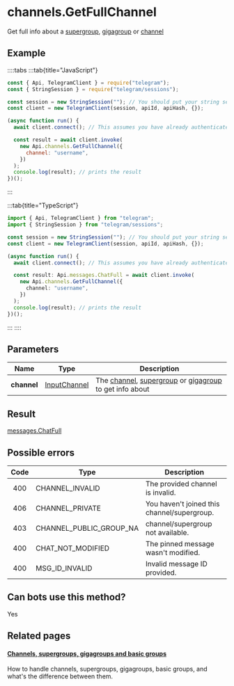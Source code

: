 # channels.GetFullChannel

Get full info about a [supergroup](https://core.telegram.org/api/channel#supergroups), [gigagroup](https://core.telegram.org/api/channel#gigagroups) or [channel](https://core.telegram.org/api/channel#channels)

## Example

::::tabs
:::tab{title="JavaScript"}

```js
const { Api, TelegramClient } = require("telegram");
const { StringSession } = require("telegram/sessions");

const session = new StringSession(""); // You should put your string session here
const client = new TelegramClient(session, apiId, apiHash, {});

(async function run() {
  await client.connect(); // This assumes you have already authenticated with .start()

  const result = await client.invoke(
    new Api.channels.GetFullChannel({
      channel: "username",
    })
  );
  console.log(result); // prints the result
})();
```

:::

:::tab{title="TypeScript"}

```ts
import { Api, TelegramClient } from "telegram";
import { StringSession } from "telegram/sessions";

const session = new StringSession(""); // You should put your string session here
const client = new TelegramClient(session, apiId, apiHash, {});

(async function run() {
  await client.connect(); // This assumes you have already authenticated with .start()

  const result: Api.messages.ChatFull = await client.invoke(
    new Api.channels.GetFullChannel({
      channel: "username",
    })
  );
  console.log(result); // prints the result
})();
```

:::
::::

## Parameters

|    Name     | Type                                                        | Description                                                                                                                                                                                                       |
| :---------: | ----------------------------------------------------------- | ----------------------------------------------------------------------------------------------------------------------------------------------------------------------------------------------------------------- |
| **channel** | [InputChannel](https://core.telegram.org/type/InputChannel) | The [channel](https://core.telegram.org/api/channel#channels), [supergroup](https://core.telegram.org/api/channel#supergroups) or [gigagroup](https://core.telegram.org/api/channel#gigagroups) to get info about |

## Result

[messages.ChatFull](https://core.telegram.org/type/messages.ChatFull)

## Possible errors

| Code | Type                    | Description                                 |
| :--: | ----------------------- | ------------------------------------------- |
| 400  | CHANNEL_INVALID         | The provided channel is invalid.            |
| 406  | CHANNEL_PRIVATE         | You haven't joined this channel/supergroup. |
| 403  | CHANNEL_PUBLIC_GROUP_NA | channel/supergroup not available.           |
| 400  | CHAT_NOT_MODIFIED       | The pinned message wasn't modified.         |
| 400  | MSG_ID_INVALID          | Invalid message ID provided.                |

## Can bots use this method?

Yes

## Related pages

#### [Channels, supergroups, gigagroups and basic groups](https://core.telegram.org/api/channel)

How to handle channels, supergroups, gigagroups, basic groups, and what's the difference between them.
